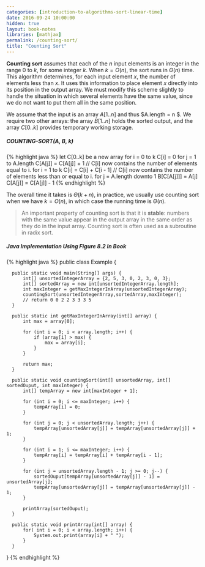```yaml
---
categories: [introduction-to-algorithms-sort-linear-time]
date: 2016-09-24 10:00:00
hidden: true
layout: book-notes
libraries: [mathjax]
permalink: /counting-sort/
title: "Counting Sort"
---
```


__Counting sort__ assumes that each of the $n$ input elements is an integer in the range $0$ to $k$, for some integer $k$. When $k = O(n)$, the sort runs in $\Theta(n)$ time. This algorithm determines, for each input element $x$, the number of elements less than $x$. It uses this information to place element $x$ directly into its position in the output array. We must modify this scheme slightly to handle the situation in which several elements have the same value, since we do not want to put them all in the same position.

We assume that the input is an array $A[1..n]$ and thus $A.length = n $. We require two other arrays: the array $B[1..n]$ holds the sorted output, and the array $C[0..k]$ provides temporary working storage.

##### COUNTING-SORT(A, B, k)

{% highlight java %}
  let C[0..k] be a new array
  for i = 0 to k
    C[i] = 0
  for j = 1 to A.length
    C[A[j]] = C[A[j]] + 1
  // C[i] now contains the number of elements equal to i.
  for i = 1 to k
    C[i] = C[i] + C[i - 1]
  // C[i] now contains the number of elements less than or equal to i.
  for j = A.length downto 1
    B[C[A[j]]] = A[j]
    C[A[j]] = C[A[j]] - 1
{% endhighlight %}

The overall time it takes is $\Theta(k + n)$, in practice, we usually use counting sort when we have $k = O(n)$, in which case the running time is $\Theta(n)$.

> An important property of counting sort is that it is __stable__: numbers with the same value appear in the output array in the same order as they do in the input array. Counting sort is often used as a subroutine in radix sort.

##### Java Implementation Using Figure 8.2 In Book

{% highlight java %}
  public class Example {

      public static void main(String[] args) {
          int[] unsortedIntegerArray = {2, 5, 3, 0, 2, 3, 0, 3};
          int[] sortedArray = new int[unsortedIntegerArray.length];
          int maxInteger = getMaxIntegerInArray(unsortedIntegerArray);
          countingSort(unsortedIntegerArray,sortedArray,maxInteger);
          // return 0 0 2 2 3 3 3 5
      }

      public static int getMaxIntegerInArray(int[] array) {
          int max = array[0];

          for (int i = 0; i < array.length; i++) {
              if (array[i] > max) {
                  max = array[i];
              }
          }

          return max;
      }

      public static void countingSort(int[] unsortedArray, int[] sortedOuput, int maxInteger) {
          int[] tempArray = new int[maxInteger + 1];

          for (int i = 0; i <= maxInteger; i++) {
              tempArray[i] = 0;
          }

          for (int j = 0; j < unsortedArray.length; j++) {
              tempArray[unsortedArray[j]] = tempArray[unsortedArray[j]] + 1;
          }

          for (int i = 1; i <= maxInteger; i++) {
              tempArray[i] = tempArray[i] + tempArray[i - 1];
          }

          for (int j = unsortedArray.length - 1; j >= 0; j--) {
              sortedOuput[tempArray[unsortedArray[j]] - 1] = unsortedArray[j];
              tempArray[unsortedArray[j]] = tempArray[unsortedArray[j]] - 1;
          }

          printArray(sortedOuput);
      }

      public static void printArray(int[] array) {
          for( int i = 0; i < array.length; i++) {
              System.out.print(array[i] + " ");
          }
      }
  }
{% endhighlight %}